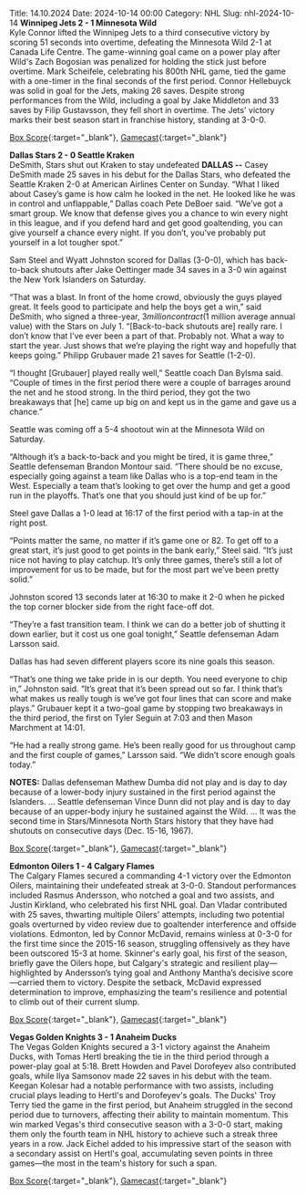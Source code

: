Title: 14.10.2024
Date: 2024-10-14 00:00
Category: NHL 
Slug: nhl-2024-10-14 
**Winnipeg Jets 2 - 1 Minnesota Wild**  
Kyle Connor lifted the Winnipeg Jets to a third consecutive victory by scoring 51 seconds into overtime, defeating the Minnesota Wild 2-1 at Canada Life Centre. The game-winning goal came on a power play after Wild's Zach Bogosian was penalized for holding the stick just before overtime. Mark Scheifele, celebrating his 800th NHL game, tied the game with a one-timer in the final seconds of the first period. Connor Hellebuyck was solid in goal for the Jets, making 26 saves. Despite strong performances from the Wild, including a goal by Jake Middleton and 33 saves by Filip Gustavsson, they fell short in overtime. The Jets' victory marks their best season start in franchise history, standing at 3-0-0. 

[Box Score](/gamecenter/min-vs-wpg/2024/10/13/2024020038){:target="_blank"}, [Gamecast](https://www.nhl.com/news/minnesota-wild-winnipeg-jets-game-recap-october-13){:target="_blank"}<br>

**Dallas Stars 2 - 0 Seattle Kraken**  
DeSmith, Stars shut out Kraken to stay undefeated
 **DALLAS --** <forge-entity title="Casey DeSmith" slug="casey-desmith-8479193" code="player">Casey DeSmith</forge-entity> made 25 saves in his debut for the Dallas Stars, who defeated the Seattle Kraken 2-0 at American Airlines Center on Sunday. 
“What I liked about Casey’s game is how calm he looked in the net. He looked like he was in control and unflappable,” Dallas coach Pete DeBoer said. “We’ve got a smart group. We know that defense gives you a chance to win every night in this league, and if you defend hard and get good goaltending, you can give yourself a chance every night. If you don’t, you’ve probably put yourself in a lot tougher spot.”

<forge-entity title="Sam Steel" slug="sam-steel-8479351" code="player">Sam Steel</forge-entity> and <forge-entity title="Wyatt Johnston" slug="wyatt-johnston-8482740" code="player">Wyatt Johnston</forge-entity> scored for Dallas (3-0-0), which has back-to-back shutouts after <forge-entity title="Jake Oettinger" slug="jake-oettinger-8479979" code="player">Jake Oettinger</forge-entity> made 34 saves in a 3-0 win against the New York Islanders on Saturday.

“That was a blast. In front of the home crowd, obviously the guys played great. It feels good to participate and help the boys get a win,” said DeSmith, who signed a three-year, $3 million contract ($1 million average annual value) with the Stars on July 1. “\[Back-to-back shutouts are\] really rare. I don’t know that I’ve ever been a part of that. Probably not. What a way to start the year. Just shows that we’re playing the right way and hopefully that keeps going.” 
<forge-entity title="Philipp Grubauer" slug="philipp-grubauer-8475831" code="player">Philipp Grubauer</forge-entity> made 21 saves for Seattle (1-2-0).

“I thought \[Grubauer\] played really well,” Seattle coach Dan Bylsma said. “Couple of times in the first period there were a couple of barrages around the net and he stood strong. In the third period, they got the two breakaways that \[he\] came up big on and kept us in the game and gave us a chance.”

Seattle was coming off a 5-4 shootout win at the Minnesota Wild on Saturday.

“Although it’s a back-to-back and you might be tired, it is game three,” Seattle defenseman <forge-entity title="Brandon Montour" slug="brandon-montour-8477986" code="player">Brandon Montour</forge-entity> said. “There should be no excuse, especially going against a team like Dallas who is a top-end team in the West. Especially a team that’s looking to get over the hump and get a good run in the playoffs. That’s one that you should just kind of be up for.”

Steel gave Dallas a 1-0 lead at 16:17 of the first period with a tap-in at the right post.

“Points matter the same, no matter if it’s game one or 82. To get off to a great start, it’s just good to get points in the bank early,” Steel said. “It’s just nice not having to play catchup. It’s only three games, there’s still a lot of improvement for us to be made, but for the most part we’ve been pretty solid.”

Johnston scored 13 seconds later at 16:30 to make it 2-0 when he picked the top corner blocker side from the right face-off dot.

“They’re a fast transition team. I think we can do a better job of shutting it down earlier, but it cost us one goal tonight,” Seattle defenseman <forge-entity title="Adam Larsson" slug="adam-larsson-8476457" code="player">Adam Larsson</forge-entity> said.

Dallas has had seven different players score its nine goals this season.

“That’s one thing we take pride in is our depth. You need everyone to chip in,” Johnston said. “It’s great that it’s been spread out so far. I think that’s what makes us really tough is we’ve got four lines that can score and make plays.” 
Grubauer kept it a two-goal game by stopping two breakaways in the third period, the first on <forge-entity title="Tyler Seguin" slug="tyler-seguin-8475794" code="player">Tyler Seguin</forge-entity> at 7:03 and then <forge-entity title="Mason Marchment" slug="mason-marchment-8478975" code="player">Mason Marchment</forge-entity> at 14:01.

“He had a really strong game. He’s been really good for us throughout camp and the first couple of games,” Larsson said. “We didn’t score enough goals today.”

**NOTES:** Dallas defenseman <forge-entity title="Mathew Dumba" slug="matt-dumba-8476856" code="player">Mathew Dumba</forge-entity> did not play and is day to day because of a lower-body injury sustained in the first period against the Islanders. … Seattle defenseman <forge-entity title="Vince Dunn" slug="vince-dunn-8478407" code="player">Vince Dunn</forge-entity> did not play and is day to day because of an upper-body injury he sustained against the Wild. … It was the second time in Stars/Minnesota North Stars history that they have had shutouts on consecutive days (Dec. 15-16, 1967). 

[Box Score](/gamecenter/sea-vs-dal/2024/10/13/2024020039){:target="_blank"}, [Gamecast](https://www.nhl.com/news/seattle-kraken-dallas-stars-game-recap-october-13){:target="_blank"}<br>

**Edmonton Oilers 1 - 4 Calgary Flames**  
The Calgary Flames secured a commanding 4-1 victory over the Edmonton Oilers, maintaining their undefeated streak at 3-0-0. Standout performances included Rasmus Andersson, who notched a goal and two assists, and Justin Kirkland, who celebrated his first NHL goal. Dan Vladar contributed with 25 saves, thwarting multiple Oilers' attempts, including two potential goals overturned by video review due to goaltender interference and offside violations. Edmonton, led by Connor McDavid, remains winless at 0-3-0 for the first time since the 2015-16 season, struggling offensively as they have been outscored 15-3 at home. Skinner's early goal, his first of the season, briefly gave the Oilers hope, but Calgary's strategic and resilient play—highlighted by Andersson’s tying goal and Anthony Mantha’s decisive score—carried them to victory. Despite the setback, McDavid expressed determination to improve, emphasizing the team's resilience and potential to climb out of their current slump. 

[Box Score](/gamecenter/cgy-vs-edm/2024/10/13/2024020040){:target="_blank"}, [Gamecast](https://www.nhl.com/news/calgary-flames-edmonton-oilers-game-recap-october-13){:target="_blank"}<br>

**Vegas Golden Knights 3 - 1 Anaheim Ducks**  
The Vegas Golden Knights secured a 3-1 victory against the Anaheim Ducks, with Tomas Hertl breaking the tie in the third period through a power-play goal at 5:18. Brett Howden and Pavel Dorofeyev also contributed goals, while Ilya Samsonov made 22 saves in his debut with the team. Keegan Kolesar had a notable performance with two assists, including crucial plays leading to Hertl's and Dorofeyev's goals. The Ducks' Troy Terry tied the game in the first period, but Anaheim struggled in the second period due to turnovers, affecting their ability to maintain momentum. This win marked Vegas's third consecutive season with a 3-0-0 start, making them only the fourth team in NHL history to achieve such a streak three years in a row. Jack Eichel added to his impressive start of the season with a secondary assist on Hertl's goal, accumulating seven points in three games—the most in the team's history for such a span. 

[Box Score](/gamecenter/ana-vs-vgk/2024/10/13/2024020041){:target="_blank"}, [Gamecast](https://www.nhl.com/news/anaheim-ducks-vegas-golden-knights-game-recap-october-13){:target="_blank"}<br>

